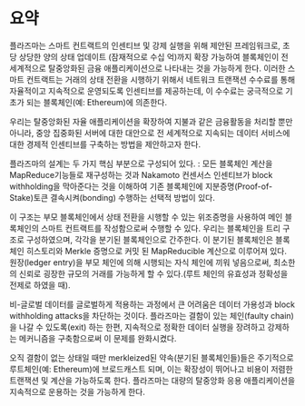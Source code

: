 # 요약

플라즈마는 스마트 컨트랙트의 인센티브 및 강제 실행을 위해 제안된 프레임워크로, 초당 상당한 양의 상태 업데이트 (잠재적으로 수십 억)까지 확장 가능하여 블록체인이 전 세계적으로 탈중앙화된 금융 애플리케이션으로 나타내는 것을 가능하게 한다. 이러한 스마트 컨트랙트는 거래의 상태 전환을 시행하기 위해서 네트워크 트랜잭션 수수료를 통해 자율적이고 지속적으로 운영되도록 인센티브를 제공하는데, 이 수수료는 궁극적으로 기초가 되는 블록체인(예: Ethereum)에 의존한다.

우리는 탈중앙화된 자율 애플리케이션을 확장하여 지불과 같은 금융활동을 처리할 뿐만 아니라, 중앙 집중화된 서버에 대한 대안으로 전 세계적으로 지속되는 데이터 서비스에 대한 경제적 인센티브를 구축하는 방법을 제안하고자 한다.

플라즈마의 설계는 두 가지 핵심 부분으로 구성되어 있다. : 모든 블록체인 계산을 MapReduce기능들로 재구성하는 것과 Nakamoto 컨센서스 인센티브가 block withholding을 막아준다는 것을 이해하여 기존 블록체인에 지분증명(Proof-of-Stake)토큰 결속시켜(bonding) 수행하는 선택적 방법이 있다.

이 구조는 부모 블록체인에서 상태 전환을 시행할 수 있는 위조증명을 사용하여 메인 블록체인의 스마트 컨트랙트를 작성함으로써 수행할 수 있다. 우리는 블록체인을 트리 구조로 구성하였으며, 각각을 분기된 블록체인으로 간주한다. 이 분기된 블록체인은 블록체인 히스토리와 Merkle 증명으로 커밋 된 MapReducible 계산으로 이루어져 있다. 원장(ledger entry)을 부모 체인에 의해 시행되는 자식 체인에 끼워 넣음으로써, 최소한의 신뢰로 굉장한 규모의 거래를 가능하게 할 수 있다.(루트 체인의 유효성과 정확성을 전제로 하였을 때).

비-글로벌 데이터를 글로벌하게 적용하는 과정에서 큰 어려움은 데이터 가용성과 block withholding attacks을 차단하는 것이다. 플라즈마는 결함이 있는 체인(faulty chain)을 나갈 수 있도록(exit) 하는 한편, 지속적으로 정확한 데이터 실행을 장려하고 강제하는 메커니즘을 구축함으로써 이 문제를 완화시켰다.

오직 결함이 없는 상태일 때만 merkleized된 약속(분기된 블록체인들)들은 주기적으로 루트체인(예: Ethereum)에 브로드캐스트 되며, 이는 확장성이 뛰어나고 비용이 저렴한 트랜잭션 및 계산을 가능하도록 한다. 플라즈마는 대량의 탈중앙화 응용 애플리케이션을 지속적으로 운용하는 것을 가능하게 한다.
